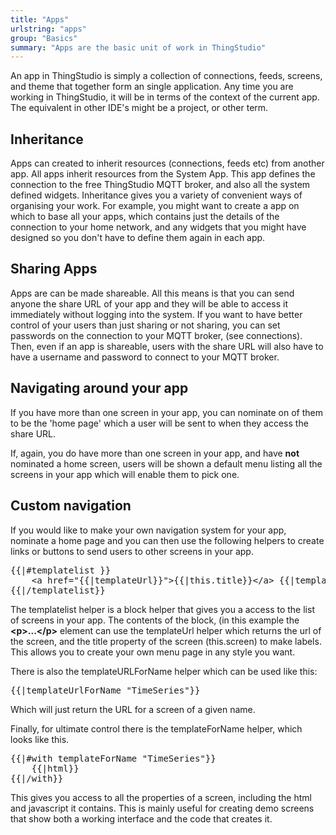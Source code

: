 ```yaml
---
title: "Apps"
urlstring: "apps"
group: "Basics"
summary: "Apps are the basic unit of work in ThingStudio"
---
```


An app in ThingStudio is  simply a collection of connections, feeds, screens, and theme that together form an single application.
Any time you are working in ThingStudio, it will be in terms of the context of the current app. The equivalent in other IDE's might
be a project, or other term. 

## Inheritance

Apps can created to inherit resources (connections, feeds etc) from another app.  All apps inherit resources from the System App.
This app defines the connection to the free ThingStudio MQTT broker, and also all the system defined widgets.
Inheritance gives you a variety of convenient ways of organising your work.
For example, you might want to create a app on which to base all your apps, which contains just the details of the connection to your home network, and
any widgets that you might have designed so you don't have to define them again in each app.

## Sharing Apps

Apps are can be made shareable. All this means is that you can send anyone the share URL of your app and they will be able to access it immediately without logging into the system. If you want to have better control of your users than just sharing or not sharing, you can set passwords on the connection to your MQTT broker, (see connections). Then, even if an app is shareable, users with the share URL will also have to have a username and password to connect to your MQTT broker.

## Navigating around your app

If you have more than one screen in your app, you can nominate on of them to be the 'home page' which a user will be sent to when they access the share URL. 

If, again, you do have more than one screen in your app, and have <strong>not</strong> nominated a home screen, users will be shown a default menu listing all the screens in your app which will enable them to pick one.

## Custom navigation

If you would like to make your own navigation system for your app, nominate a home page and you can then use the following helpers to create links or buttons to send users to other screens in your app.

<pre>
{{|#templatelist }}
	&lt;a href="{{|templateUrl}}"&gt;{{|this.title}}&lt;/a&gt; {{|templateurl}}
{{|/templatelist}}
</pre>

The  templatelist helper is a block helper that gives you a access to the list of screens in your app. The contents of the block, (in this example  the <strong>&lt;p&gt;...&lt;/p&gt;</strong> element can use the templateUrl helper which returns the url of the screen, and the title property of the screen (this.screen) to make labels. This allows you to create your own menu page in any style you want.

There is also the templateURLForName helper which can be used like this:

<pre>
{{|templateUrlForName "TimeSeries"}}
</pre>

Which will just return the URL for a screen of a given name.

Finally, for ultimate control there is the templateForName helper, which looks like this.

<pre>
{{|#with templateForName "TimeSeries"}}
	{{|html}}
{{|/with}}
</pre>

This gives you access to all the properties of a screen, including the html and javascript it contains.
This is mainly useful for creating demo screens that show both a working interface and the code that
creates it. 